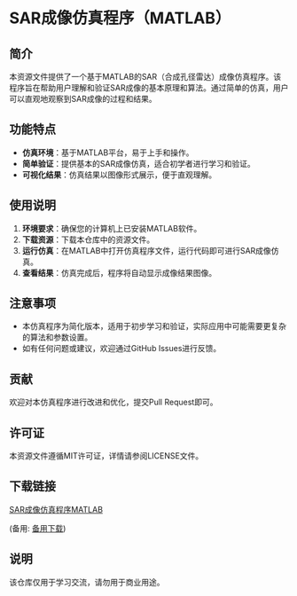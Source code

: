 # SAR成像仿真程序（MATLAB）

## 简介
本资源文件提供了一个基于MATLAB的SAR（合成孔径雷达）成像仿真程序。该程序旨在帮助用户理解和验证SAR成像的基本原理和算法。通过简单的仿真，用户可以直观地观察到SAR成像的过程和结果。

## 功能特点
- **仿真环境**：基于MATLAB平台，易于上手和操作。
- **简单验证**：提供基本的SAR成像仿真，适合初学者进行学习和验证。
- **可视化结果**：仿真结果以图像形式展示，便于直观理解。

## 使用说明
1. **环境要求**：确保您的计算机上已安装MATLAB软件。
2. **下载资源**：下载本仓库中的资源文件。
3. **运行仿真**：在MATLAB中打开仿真程序文件，运行代码即可进行SAR成像仿真。
4. **查看结果**：仿真完成后，程序将自动显示成像结果图像。

## 注意事项
- 本仿真程序为简化版本，适用于初步学习和验证，实际应用中可能需要更复杂的算法和参数设置。
- 如有任何问题或建议，欢迎通过GitHub Issues进行反馈。

## 贡献
欢迎对本仿真程序进行改进和优化，提交Pull Request即可。

## 许可证
本资源文件遵循MIT许可证，详情请参阅LICENSE文件。

## 下载链接
[SAR成像仿真程序MATLAB](https://pan.quark.cn/s/1ad8a2a57540) 

(备用: [备用下载](https://pan.baidu.com/s/1imFgXGhjfv6sx3Kdva8dkA?pwd=1234))

## 说明

该仓库仅用于学习交流，请勿用于商业用途。
